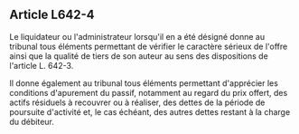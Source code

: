 Article L642-4
----
Le liquidateur ou l'administrateur lorsqu'il en a été désigné donne au tribunal
tous éléments permettant de vérifier le caractère sérieux de l'offre ainsi que
la qualité de tiers de son auteur au sens des dispositions de l'article L.
642-3.

Il donne également au tribunal tous éléments permettant d'apprécier les
conditions d'apurement du passif, notamment au regard du prix offert, des actifs
résiduels à recouvrer ou à réaliser, des dettes de la période de poursuite
d'activité et, le cas échéant, des autres dettes restant à la charge du
débiteur.
